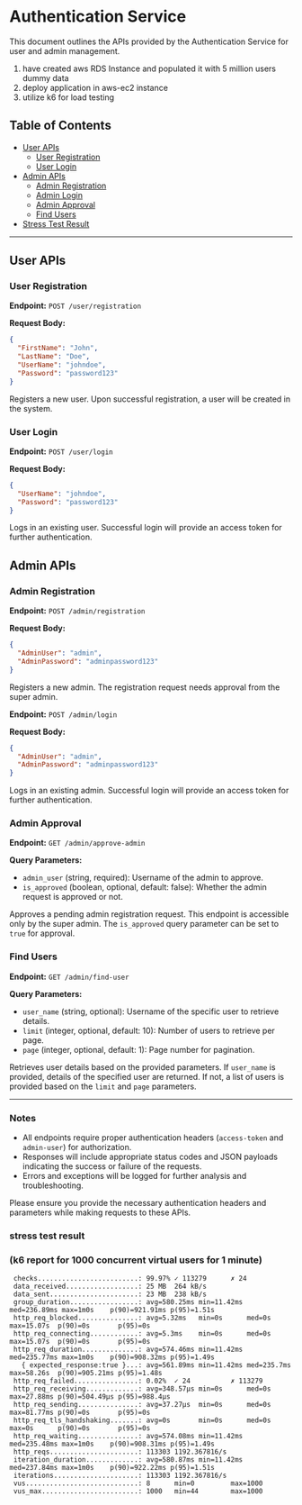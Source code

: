 # Authentication Service

This document outlines the APIs provided by the Authentication Service for user and admin management.
1. have created aws RDS Instance and populated it with 5 million users dummy data 
2. deploy application in aws-ec2 instance 
3. utilize k6 for load testing 

## Table of Contents

- [User APIs](#user-apis)
    - [User Registration](#user-registration)
    - [User Login](#user-login)
- [Admin APIs](#admin-apis)
    - [Admin Registration](#admin-registration)
    - [Admin Login](#admin-login)
    - [Admin Approval](#admin-approval)
    - [Find Users](#find-users)
- [Stress Test Result](#k6-report-for-1000-concurrent-virtual-users-for-1-minute-)

---

## User APIs

### User Registration

**Endpoint:** `POST /user/registration`

**Request Body:**
```json
{
  "FirstName": "John",
  "LastName": "Doe",
  "UserName": "johndoe",
  "Password": "password123"
}
```

Registers a new user. Upon successful registration, a user will be created in the system.

### User Login

**Endpoint:** `POST /user/login`

**Request Body:**
```json
{
  "UserName": "johndoe",
  "Password": "password123"
}
```
Logs in an existing user. Successful login will provide an access token for further authentication.

## Admin APIs

### Admin Registration

**Endpoint:** `POST /admin/registration`

**Request Body:**
```json
{
  "AdminUser": "admin",
  "AdminPassword": "adminpassword123"
}
```

Registers a new admin. The registration request needs approval from the super admin.




**Endpoint:** `POST /admin/login`

**Request Body:**
```json
{
  "AdminUser": "admin",
  "AdminPassword": "adminpassword123"
}
```
Logs in an existing admin. Successful login will provide an access token for further authentication.

### Admin Approval

**Endpoint:** `GET /admin/approve-admin`

**Query Parameters:**
- `admin_user` (string, required): Username of the admin to approve.
- `is_approved` (boolean, optional, default: false): Whether the admin request is approved or not.

Approves a pending admin registration request. This endpoint is accessible only by the super admin. The `is_approved` query parameter can be set to `true` for approval.

### Find Users

**Endpoint:** `GET /admin/find-user`

**Query Parameters:**
- `user_name` (string, optional): Username of the specific user to retrieve details.
- `limit` (integer, optional, default: 10): Number of users to retrieve per page.
- `page` (integer, optional, default: 1): Page number for pagination.

Retrieves user details based on the provided parameters. If `user_name` is provided, details of the specified user are returned. If not, a list of users is provided based on the `limit` and `page` parameters.

---

### Notes

- All endpoints require proper authentication headers (`access-token` and `admin-user`) for authorization.
- Responses will include appropriate status codes and JSON payloads indicating the success or failure of the requests.
- Errors and exceptions will be logged for further analysis and troubleshooting.

Please ensure you provide the necessary authentication headers and parameters while making requests to these APIs.





### stress test result 
### (k6 report for 1000 concurrent virtual users for 1 minute) 
 
  
     checks.........................: 99.97% ✓ 113279      ✗ 24
     data_received..................: 25 MB  264 kB/s
     data_sent......................: 23 MB  238 kB/s
     group_duration.................: avg=580.25ms min=11.42ms med=236.89ms max=1m0s    p(90)=921.91ms p(95)=1.51s
     http_req_blocked...............: avg=5.32ms   min=0s      med=0s       max=15.07s  p(90)=0s       p(95)=0s
     http_req_connecting............: avg=5.3ms    min=0s      med=0s       max=15.07s  p(90)=0s       p(95)=0s
     http_req_duration..............: avg=574.46ms min=11.42ms med=235.77ms max=1m0s    p(90)=908.32ms p(95)=1.49s
       { expected_response:true }...: avg=561.89ms min=11.42ms med=235.7ms  max=58.26s  p(90)=905.21ms p(95)=1.48s
     http_req_failed................: 0.02%  ✓ 24          ✗ 113279
     http_req_receiving.............: avg=348.57µs min=0s      med=0s       max=27.88ms p(90)=504.49µs p(95)=988.4µs
     http_req_sending...............: avg=37.27µs  min=0s      med=0s       max=81.77ms p(90)=0s       p(95)=0s
     http_req_tls_handshaking.......: avg=0s       min=0s      med=0s       max=0s      p(90)=0s       p(95)=0s
     http_req_waiting...............: avg=574.08ms min=11.42ms med=235.48ms max=1m0s    p(90)=908.31ms p(95)=1.49s
     http_reqs......................: 113303 1192.367816/s
     iteration_duration.............: avg=580.87ms min=11.42ms med=237.84ms max=1m0s    p(90)=922.22ms p(95)=1.51s
     iterations.....................: 113303 1192.367816/s
     vus............................: 8      min=0         max=1000
     vus_max........................: 1000   min=44        max=1000
